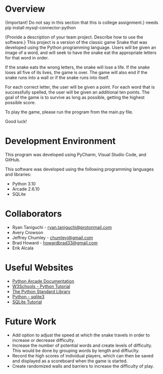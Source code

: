 # Overview

{Important!  Do not say in this section that this is college assignment.}
needs pip install mysql-connector-python

{Provide a description of your team project.  Describe how to use the software.}
This project is a version of the classic game Snake that was developed using the Python programming language. Users will be given an image of a word, and will seek to have the snake eat the appropriate letters for that word in order. 

If the snake eats the wrong letters, the snake will lose a life. If the snake loses all five of its lives, the game is over. The game will also end if the snake runs into a wall or if the snake runs into itself.

For each correct letter, the user will be given a point. For each word that is successfully spelled, the user will be given an additional ten points. The goal of the game is to survive as long as possible, getting the highest possible score.

To play the game, please run the program from the main.py file.

Good luck!

# Development Environment

This program was developed using PyCharm, Visual Studio Code, and GitHub. 

This software was developed using the following programming languages and libraries:
* Python 3.10
* Arcade 2.6.10
* SQLite

# Collaborators

* Ryan Taniguchi - ryan.taniguchi@protonmail.com
* Avery Crowson
* Jeffrey Chumley - chumleyj@gmail.com
* Brad Howard - howardbrad33@gmail.com
* Erik Alcala

# Useful Websites

* [Python Arcade Documentation](https://api.arcade.academy/en/latest/)
* [W3Schools - Python Tutorial](https://www.w3schools.com/python/default.asp)
* [The Python Standard Library](https://docs.python.org/3.8/library/index.html)
* [Python - sqlite3](https://docs.python.org/3.8/library/sqlite3.html)
* [SQLite Tutorial](https://www.sqlitetutorial.net/)

# Future Work

* Add option to adjust the speed at which the snake travels in order to increase or decrease difficulty.
* Increase the number of potential words and create levels of difficulty. This would be done by grouping words by length and diffiuclty.
* Record the high scores of individual players, which can then be saved and displayed as a scoreboard when the game is started.
* Create randomized walls and barriers to increase the difficulty of play.
